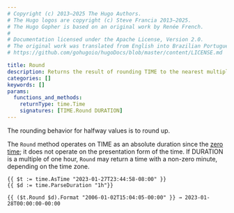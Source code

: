 ```yaml
---
# Copyright (c) 2013–2025 The Hugo Authors.
# The Hugo logos are copyright (c) Steve Francia 2013–2025.
# The Hugo Gopher is based on an original work by Renée French.
#
# Documentation licensed under the Apache License, Version 2.0.
# The original work was translated from English into Brazilian Portuguese.
# https://github.com/gohugoio/hugoDocs/blob/master/content/LICENSE.md

title: Round
description: Returns the result of rounding TIME to the nearest multiple of DURATION since January 1, 0001, 00:00:00 UTC.
categories: []
keywords: []
params:
  functions_and_methods:
    returnType: time.Time
    signatures: [TIME.Round DURATION]
---
```


The rounding behavior for halfway values is to round up.

The `Round` method operates on TIME as an absolute duration since the [zero time](g); it does not operate on the presentation form of the time. If DURATION is a multiple of one hour, `Round` may return a time with a non-zero minute, depending on the time zone.

```go-html-template
{{ $t := time.AsTime "2023-01-27T23:44:58-08:00" }}
{{ $d := time.ParseDuration "1h"}}

{{ ($t.Round $d).Format "2006-01-02T15:04:05-00:00" }} → 2023-01-28T00:00:00-00:00
```
